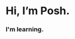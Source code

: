 # Hi, I’m Posh.
### I'm learning.


<!---
honestlytho/honestlytho is a ✨ special ✨ repository because its `README.md` (this file) appears on your GitHub profile.
You can click the Preview link to take a look at your changes.
--->
